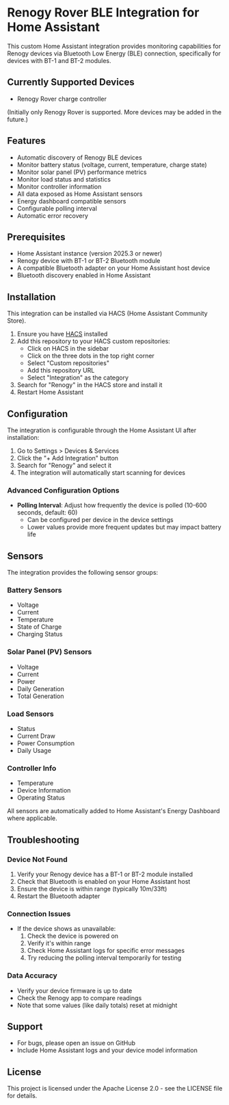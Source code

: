 # Renogy Rover BLE Integration for Home Assistant
This custom Home Assistant integration provides monitoring capabilities for Renogy devices via Bluetooth Low Energy (BLE) connection, specifically for devices with BT-1 and BT-2 modules.

## Currently Supported Devices
- Renogy Rover charge controller

(Initially only Renogy Rover is supported. More devices may be added in the future.)

## Features
- Automatic discovery of Renogy BLE devices
- Monitor battery status (voltage, current, temperature, charge state)
- Monitor solar panel (PV) performance metrics
- Monitor load status and statistics
- Monitor controller information
- All data exposed as Home Assistant sensors
- Energy dashboard compatible sensors
- Configurable polling interval
- Automatic error recovery

## Prerequisites
- Home Assistant instance (version 2025.3 or newer)
- Renogy device with BT-1 or BT-2 Bluetooth module
- A compatible Bluetooth adapter on your Home Assistant host device
- Bluetooth discovery enabled in Home Assistant

## Installation
This integration can be installed via HACS (Home Assistant Community Store).

1. Ensure you have [HACS](https://hacs.xyz/) installed
2. Add this repository to your HACS custom repositories:
   - Click on HACS in the sidebar
   - Click on the three dots in the top right corner
   - Select "Custom repositories"
   - Add this repository URL
   - Select "Integration" as the category
3. Search for "Renogy" in the HACS store and install it
4. Restart Home Assistant

## Configuration
The integration is configurable through the Home Assistant UI after installation:

1. Go to Settings > Devices & Services
2. Click the "+ Add Integration" button
3. Search for "Renogy" and select it
4. The integration will automatically start scanning for devices

### Advanced Configuration Options
- **Polling Interval**: Adjust how frequently the device is polled (10-600 seconds, default: 60)
  - Can be configured per device in the device settings
  - Lower values provide more frequent updates but may impact battery life

## Sensors
The integration provides the following sensor groups:

### Battery Sensors
- Voltage
- Current
- Temperature
- State of Charge
- Charging Status

### Solar Panel (PV) Sensors
- Voltage
- Current
- Power
- Daily Generation
- Total Generation

### Load Sensors
- Status
- Current Draw
- Power Consumption
- Daily Usage

### Controller Info
- Temperature
- Device Information
- Operating Status

All sensors are automatically added to Home Assistant's Energy Dashboard where applicable.

## Troubleshooting

### Device Not Found
1. Verify your Renogy device has a BT-1 or BT-2 module installed
2. Check that Bluetooth is enabled on your Home Assistant host
3. Ensure the device is within range (typically 10m/33ft)
4. Restart the Bluetooth adapter

### Connection Issues
- If the device shows as unavailable:
  1. Check the device is powered on
  2. Verify it's within range
  3. Check Home Assistant logs for specific error messages
  4. Try reducing the polling interval temporarily for testing

### Data Accuracy
- Verify your device firmware is up to date
- Check the Renogy app to compare readings
- Note that some values (like daily totals) reset at midnight

## Support
- For bugs, please open an issue on GitHub
- Include Home Assistant logs and your device model information

## License
This project is licensed under the Apache License 2.0 - see the LICENSE file for details.